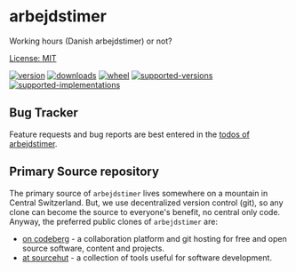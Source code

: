 # arbejdstimer

Working hours (Danish arbejdstimer) or not?

[License: MIT](https://git.sr.ht/~sthagen/arbejdstimer/tree/default/item/LICENSE)

[![version](https://img.shields.io/pypi/v/arbejdstimer.svg?style=flat)](https://pypi.python.org/pypi/arbejdstimer/)
[![downloads](https://pepy.tech/badge/arbejdstimer/month)](https://pepy.tech/project/arbejdstimer)
[![wheel](https://img.shields.io/pypi/wheel/arbejdstimer.svg?style=flat)](https://pypi.python.org/pypi/arbejdstimer/)
[![supported-versions](https://img.shields.io/pypi/pyversions/arbejdstimer.svg?style=flat)](https://pypi.python.org/pypi/arbejdstimer/)
[![supported-implementations](https://img.shields.io/pypi/implementation/arbejdstimer.svg?style=flat)](https://pypi.python.org/pypi/arbejdstimer/)

## Bug Tracker

Feature requests and bug reports are best entered in the [todos of arbejdstimer](https://todo.sr.ht/~sthagen/arbejdstimer).

## Primary Source repository

The primary source of `arbejdstimer` lives somewhere on a mountain in Central Switzerland.
But, we use decentralized version control (git), so any clone can become the source to everyone's benefit, no central only code.
Anyway, the preferred public clones of `arbejdstimer` are:

* [on codeberg](https://codeberg.org/sthagen/arbejdstimer) - a collaboration platform and git hosting for free and open source software, content and projects.
* [at sourcehut](https://git.sr.ht/~sthagen/arbejdstimer) - a collection of tools useful for software development.


